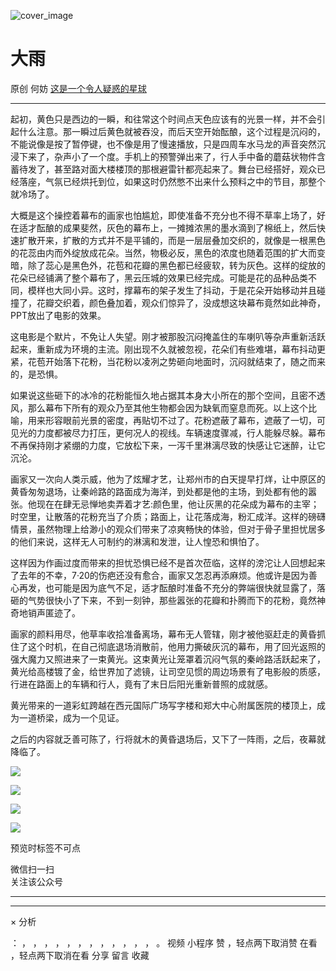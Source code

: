 ![cover_image](https://mmbiz.qpic.cn/mmbiz_jpg/OJNrVQetduonyCyELcuicNlldp4yjQPRYJ03aD47NrxvvCBWiaHbJVUK130aqf1IKwvBficRKibRhEeKcH0IRMGnmQ/0?wx_fmt=jpeg)

#  大雨

原创  何妨  [ 这是一个令人疑惑的星球 ](javascript:void\(0\);)

__ _ _ _ _

  

起初，黄色只是西边的一瞬，和往常这个时间点天色应该有的光景一样，并不会引起什么注意。那一瞬过后黄色就被吞没，而后天空开始酝酿，这个过程是沉闷的，不能说像是按了暂停键，也不像是用了慢速播放，只是四周车水马龙的声音突然沉浸下来了，杂声小了一个度。手机上的预警弹出来了，行人手中备的蘑菇状物件含蓄待发了，甚至路对面大楼楼顶的那根避雷针都亮起来了。舞台已经搭好，观众已经落座，气氛已经烘托到位，如果这时仍然憋不出来什么预料之中的节目，那整个就冷场了。

  

大概是这个操控着幕布的画家也怕尴尬，即使准备不充分也不得不草率上场了，好在适才酝酿的成果斐然，灰色的幕布上，一摊摊浓黑的墨水滴到了棉纸上，然后快速扩散开来，扩散的方式并不是平铺的，而是一层层叠加交织的，就像是一根黑色的花蕊由内而外绽放成花朵。当然，物极必反，黑色的浓度也随着范围的扩大而变暗，除了蕊心是黑色外，花苞和花瓣的黑色都已经疲软，转为灰色。这样的绽放的花朵已经铺满了整个幕布了，黑云压城的效果已经完成。可能是花的品种品类不同，模样也大同小异。这时，撑幕布的架子发生了抖动，于是花朵开始移动并且碰撞了，花瓣交织着，颜色叠加着，观众们惊异了，没成想这块幕布竟然如此神奇，PPT放出了电影的效果。

  

这电影是个默片，不免让人失望。刚才被那股沉闷掩盖住的车喇叭等杂声重新活跃起来，重新成为环境的主流。刚出现不久就被忽视，花朵们有些难堪，幕布抖动更紧，花苞开始落下花粉，当花粉以凌冽之势砸向地面时，沉闷就结束了，随之而来的，是恐惧。

  

如果说这些砸下的冰冷的花粉能恒久地占据其本身大小所在的那个空间，且密不透风，那么幕布下所有的观众乃至其他生物都会因为缺氧而窒息而死。以上这个比喻，用来形容眼前光景的密度，再贴切不过了。花粉遮蔽了幕布，遮蔽了一切，可见光的力度都被尽力打压，更何况人的视线。车辆速度骤减，行人能躲尽躲。幕布不再保持刚才紧绷的力度，它放松下来，一泻千里淋漓尽致的快感让它迷醉，让它沉沦。

  

画家又一次向人类示威，他为了炫耀才艺，让郑州市的白天提早打烊，让中原区的黄昏匆匆退场，让秦岭路的路面成为海洋，到处都是他的主场，到处都有他的嚣张。他现在在肆无忌惮地卖弄着才艺:颜色里，他让灰黑的花朵成为幕布的主宰；时空里，让散落的花粉充当了介质；路面上，让花落成海，粉汇成洋。这样的磅礴情景，虽然物理上给渺小的观众们带来了凉爽畅快的体验，但对于骨子里担忧居多的他们来说，这样无人可制约的淋漓和发泄，让人惶恐和惧怕了。

  

这样因为作画过度而带来的担忧恐惧已经不是首次莅临，这样的滂沱让人回想起来了去年的不幸，7·20的伤疤还没有愈合，画家又怎忍再添麻烦。他或许是因为善心再发，也可能是因为底气不足，适才酝酿时准备不充分的弊端很快就显露了，落砸的气势很快小了下来，不到一刻钟，那些嚣张的花瓣和扑腾而下的花粉，竟然神奇地销声匿迹了。

  

画家的颜料用尽，他草率收拾准备离场，幕布无人管辖，刚才被他驱赶走的黄昏抓住了这个时机，在自己彻底退场消散前，他用力撕破灰沉的幕布，用了回光返照的强大魔力又照进来了一束黄光。这束黄光让笼罩着沉闷气氛的秦岭路活跃起来了，黄光给高楼镀了金，给世界加了滤镜，让司空见惯的周边场景有了电影般的质感，行进在路面上的车辆和行人，竟有了末日后阳光重新普照的成就感。

  

黄光带来的一道彩虹跨越在西元国际广场写字楼和郑大中心附属医院的楼顶上，成为一道桥梁，成为一个见证。

  

之后的内容就乏善可陈了，行将就木的黄昏退场后，又下了一阵雨，之后，夜幕就降临了。

  

![](https://mmbiz.qpic.cn/mmbiz_jpg/OJNrVQetduonyCyELcuicNlldp4yjQPRYWwLXGJhm7Sf2K5Uru6FPAe24VFz6URcUQ8Z7dPnXQrPh8Jtic8W7WyQ/640?wx_fmt=jpeg)

  

![](https://mmbiz.qpic.cn/mmbiz_jpg/OJNrVQetduonyCyELcuicNlldp4yjQPRYazukcuHyIn3iadWKibiaUicAaURNHfROw7kWVcx8SpjmhmzoCZYYic6mHFw/640?wx_fmt=jpeg)

  

![](https://mmbiz.qpic.cn/mmbiz_jpg/OJNrVQetduonyCyELcuicNlldp4yjQPRYo28I2PrJpw7OQenmic65b1V54u9am8Xick2icO4amyicTllqo5olsLRKdg/640?wx_fmt=jpeg)

  

![](https://mmbiz.qpic.cn/mmbiz_jpg/OJNrVQetduonyCyELcuicNlldp4yjQPRYNHZ0ITY3oEEYDgkH8pgac7nOxJA0PwFeiaICjawmo3fD1EYibk0Vgpbg/640?wx_fmt=jpeg)

  

预览时标签不可点

微信扫一扫  
关注该公众号





****



****



×  分析

：  ，  ，  ，  ，  ，  ，  ，  ，  ，  ，  ，  ，  。  视频  小程序  赞  ，轻点两下取消赞  在看  ，轻点两下取消在看
分享  留言  收藏

